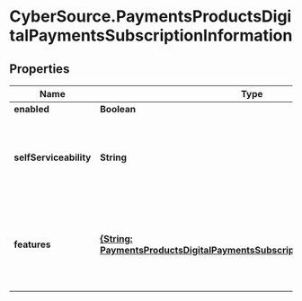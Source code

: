 # CyberSource.PaymentsProductsDigitalPaymentsSubscriptionInformation

## Properties
Name | Type | Description | Notes
------------ | ------------- | ------------- | -------------
**enabled** | **Boolean** |  | [optional] 
**selfServiceability** | **String** | Indicates if the organization can enable this product using self service.  Possible values: - SELF_SERVICEABLE - NOT_SELF_SERVICEABLE - SELF_SERVICE_ONLY | [optional] [default to 'NOT_SELF_SERVICEABLE']
**features** | [**{String: PaymentsProductsDigitalPaymentsSubscriptionInformationFeatures}**](PaymentsProductsDigitalPaymentsSubscriptionInformationFeatures.md) | Allowed values are; <table>    <tr>       <td>visaCheckout</td>    </tr>    <tr>       <td>applePay</td>    </tr>    <tr>       <td>samsungPay</td>    </tr>    <tr>        <td>googlePay</td>     </tr> </table>  | [optional] 


